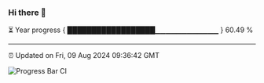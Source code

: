 ### Hi there 👋

⏳ Year progress { ██████████████████▁▁▁▁▁▁▁▁▁▁▁▁ } 60.49 %

---

⏰ Updated on Fri, 09 Aug 2024 09:36:42 GMT

![Progress Bar CI](https://github.com/IshwaranRudhara/GIT-ACTION/workflows/Progress%20Bar%20CI/badge.svg)
